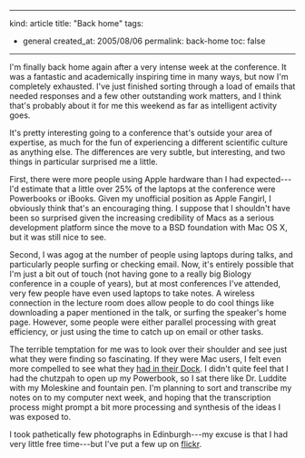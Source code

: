 -----
kind: article
title: "Back home"
tags:
- general
created_at: 2005/08/06
permalink: back-home
toc: false
-----

<p>I'm finally back home again after a very intense week at the conference. It was a fantastic and academically inspiring time in many ways, but now I'm completely exhausted. I've just finished sorting through a load of emails that needed responses and a few other outstanding work matters, and I think that's probably about it for me this weekend as far as intelligent activity goes.</p>

<p>It's pretty interesting going to a conference that's outside your area of expertise, as much for the fun of experiencing a different scientific culture as anything else. The differences are very subtle, but interesting, and two things in particular surprised me a little.</p>

<p>First, there were more people using Apple hardware than I had expected---I'd estimate that a little over 25% of the laptops at the conference were Powerbooks or iBooks. Given my unofficial position as Apple Fangirl, I obviously think that's an encouraging thing. I suppose that I shouldn't have been so surprised given the increasing credibility of Macs as a serious development platform since the move to a BSD foundation with Mac OS X, but it was still nice to see.</p>

<p>Second, I was agog at the number of people using laptops during talks, and particularly people surfing or checking email. Now, it's entirely possible that I'm just a bit out of touch (not having gone to a really big Biology conference in a couple of years), but at most conferences I've attended, very few people have even used laptops to take notes. A wireless connection in the lecture room does allow people to do cool things like downloading a paper mentioned in the talk, or surfing the speaker's home page. However, some people were either parallel processing with great efficiency, or just using the time to catch up on email or other tasks.</p>

<p>The terrible temptation for me was to look over their shoulder and see just what they were finding so fascinating. If they were Mac users, I felt even more compelled to see what they <a href="http://www.rousette.org.uk/blog/archives/2003/10/01/dock-envy/">had in their Dock</a>. I didn't quite feel that I had the chutzpah to open up my Powerbook, so I sat there like Dr. Luddite with my Moleskine and fountain pen. I'm planning to sort and transcribe my notes on to my computer next week, and hoping that the transcription process might prompt a bit more processing and synthesis of the ideas I was exposed to.</p>

<p>I took pathetically few photographs in Edinburgh---my excuse is that I had very little free time---but I've put a few up on <a href="http://www.flickr.com/photos/bsag/sets/706571/">flickr</a>.</p>


